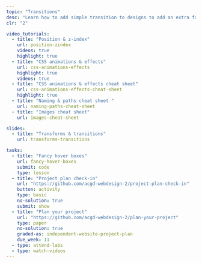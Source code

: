 ```yaml
---
topic: "Transitions"
desc: "Learn how to add simple transition to designs to add an extra fanciness—and usability."
clr: "2"

video_tutorials:
  - title: "Position & z-index"
    url: position-zindex
    videos: true
    highlight: true
  - title: "CSS animations & effects"
    url: css-animations-effects
    highlight: true
    videos: true
  - title: "CSS animations & effects cheat sheet"
    url: css-animations-effects-cheat-sheet
    highlight: true
  - title: "Naming & paths cheat sheet "
    url: naming-paths-cheat-sheet
  - title: "Images cheat sheet"
    url: images-cheat-sheet

slides:
  - title: "Transforms & transitions"
    url: transforms-transitions

tasks:
  - title: "Fancy hover boxes"
    url: fancy-hover-boxes
    submit: code
    type: lesson
  - title: "Project plan check-in"
    url: "https://github.com/acgd-webdesign-2/project-plan-check-in"
    button: activity
    type: basic
    no-solution: true
    submit: show
  - title: "Plan your project"
    url: "https://github.com/acgd-webdesign-2/plan-your-project"
    type: paper
    no-solution: true
    graded-as: independent-website-project-plan
    due_week: 11
  - type: attend-labs
  - type: watch-videos
---
```

